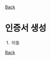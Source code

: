 [Back](https://github.com/songagi/study-spring/blob/master/README.md)

# 인증서 생성
  
  1.  이동
  
[Back](https://github.com/songagi/study-spring/blob/master/README.md)
